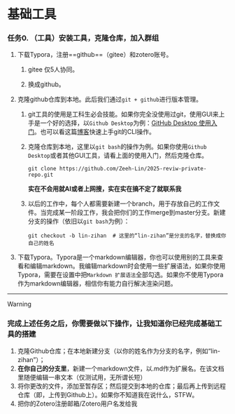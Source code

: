 # 基础工具

### 任务0. （工具）安装工具，克隆仓库，加入群组

1. 下载Typora，注册==github==（gitee）和zotero账号。

   1. gitee 仅5人协同。

   2. 换成github。

2. 克隆github仓库到本地。此后我们通过`git + github`进行版本管理。

   1. git工具的使用是工科生必会技能。如果你完全没使用过git，使用GUI来上手是一个好的选择，以`Github Desktop`为例：[GitHub Desktop 使用入门](https://docs.github.com/zh/desktop/overview/getting-started-with-github-desktop)。也可以看这篇[博客](https://www.ruanyifeng.com/blog/2015/12/git-cheat-sheet.html)快速上手git的CLI操作。

   2. 克隆仓库到本地，这里以`git bash`的操作为例。如果你使用`Github Desktop`或者其他GUI工具，请看上面的使用入门，然后克隆仓库。

      ```git bash
      git clone https://github.com/Zeeh-Lin/2025-reviw-private-repo.git
      ```

      **实在不会用就AI或者上网搜，实在实在搞不定了就联系我**

   3. 以后的工作中，每个人都需要新建一个branch，用于存放自己的工作文件。当完成某一阶段工作，我会把你们的工作merge到master分支。新建分支的操作（依旧以`git bash`为例）：

      ``` git bash
      git checkout -b lin-zihan  # 这里的“lin-zihan”是分支的名字，替换成你自己的姓名
      ```

3. 下载Typora。Typora是一个markdown编辑器，你也可以使用别的工具来查看和编辑markdown。我编辑markdown时会使用一些扩展语法，如果你使用Typora，需要在设置中把`Markdown 扩展语法`全部勾选。如果你不使用Typora作为markdown编辑器，相信你有能力自行解决渲染问题。

---

> [!WARNING] 
>
> ### **完成上述任务之后，你需要做以下操作，让我知道你已经完成基础工具的搭建**
>
> 1. 克隆Github仓库；在本地新建分支（以你的姓名作为分支的名字，例如“lin-zihan”）；
> 2. **在你自己的分支里**，新建一个markdown文件，以.md作为扩展名。在该文档里随便编辑一串文本（仅测试用，无所谓长短）
> 3. 将你更改的文件，添加至暂存区；然后提交到本地的仓库；最后再上传到远程仓库（即，上传到Github上）。如果你不知道我在说什么，STFW。
> 4. 把你的Zotero注册邮箱/Zotero用户名发给我

